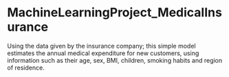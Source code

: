 # MachineLearningProject_MedicalInsurance
Using the data given by the insurance company; this simple model estimates the annual medical expenditure for new customers, using information such as their age, sex, BMI, children, smoking habits and region of residence.
